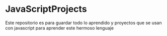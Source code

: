 # JavaScriptProjects
Este repositorio es para guardar todo lo aprendido y proyectos que se usan con javascript para aprender este hermoso lenguaje
